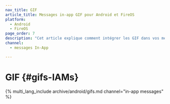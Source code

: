 ```yaml
---
nav_title: GIF
article_title: Messages in-app GIF pour Android et FireOS
platform: 
  - Android
  - FireOS
page_order: 7
description: "Cet article explique comment intégrer les GIF dans vos messages in-app Android ou FireOS."
channel:
  - messages In-App

---
```


# GIF {#gifs-IAMs}

{% multi_lang_include archive/android/gifs.md channel="in-app messages" %}
